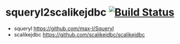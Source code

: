 # squeryl2scalikejdbc [![Build Status](https://secure.travis-ci.org/xuwei-k/squeryl2scalikejdbc.png)](http://travis-ci.org/xuwei-k/squeryl2scalikejdbc)

* squeryl https://github.com/max-l/Squeryl
* scalikejdbc https://github.com/scalikejdbc/scalikejdbc
